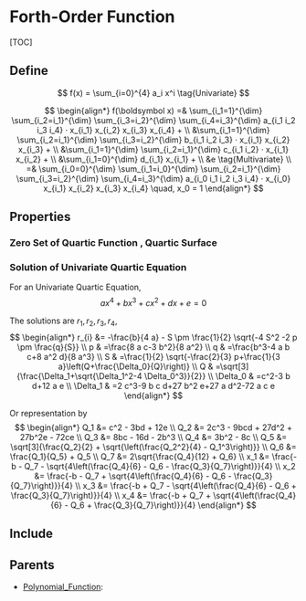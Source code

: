 # Forth-Order Function

[TOC]

## Define

$$
f(x) = \sum_{i=0}^{4} a_i x^i  \tag{Univariate}
$$

$$
\begin{align*}
  f(\boldsymbol x) =& \sum_{i_1=1}^{\dim} \sum_{i_2=i_1}^{\dim} \sum_{i_3=i_2}^{\dim} \sum_{i_4=i_3}^{\dim} a_{i_1 i_2 i_3 i_4} · x_{i_1} x_{i_2} x_{i_3} x_{i_4} +    \\
  &\sum_{i_1=1}^{\dim} \sum_{i_2=i_1}^{\dim} \sum_{i_3=i_2}^{\dim} b_{i_1 i_2 i_3} · x_{i_1} x_{i_2} x_{i_3} +    \\
  &\sum_{i_1=1}^{\dim} \sum_{i_2=i_1}^{\dim} c_{i_1 i_2} · x_{i_1} x_{i_2} +    \\
  &\sum_{i_1=0}^{\dim} d_{i_1} x_{i_1} +    \\
  &e  \tag{Multivariate}  \\
  =& \sum_{i_0=0}^{\dim} \sum_{i_1=i_0}^{\dim} \sum_{i_2=i_1}^{\dim} \sum_{i_3=i_2}^{\dim} \sum_{i_4=i_3}^{\dim} a_{i_0 i_1 i_2 i_3 i_4} · x_{i_0} x_{i_1} x_{i_2} x_{i_3} x_{i_4}  \quad, x_0 = 1
\end{align*}
$$

## Properties

### Zero Set of Quartic Function , Quartic Surface



### Solution of Univariate Quartic Equation  
For an Univariate Quartic Equation,
$$
a x^4 + b x^3 + c x^2 + d x + e = 0
$$

The solutions are $r_1, r_2, r_3, r_4$,
$$
\begin{align*}
  r_{i} &= -\frac{b}{4 a} - S \pm \frac{1}{2} \sqrt{-4 S^2 -2 p \pm \frac{q}{S}}  \\
  p & =\frac{8 a c-3 b^2}{8 a^2} \\
  q & =\frac{b^3-4 a b c+8 a^2 d}{8 a^3} \\
  S & =\frac{1}{2} \sqrt{-\frac{2}{3} p+\frac{1}{3 a}\left(Q+\frac{\Delta_0}{Q}\right)} \\
  Q & =\sqrt[3]{\frac{\Delta_1+\sqrt{\Delta_1^2-4 \Delta_0^3}}{2}} \\
  \Delta_0 & =c^2-3 b d+12 a e \\
  \Delta_1 & =2 c^3-9 b c d+27 b^2 e+27 a d^2-72 a c e
\end{align*}
$$

Or representation by
$$
\begin{align*}
  Q_1 &= c^2 - 3bd + 12e  \\
  Q_2 &= 2c^3 - 9bcd + 27d^2 + 27b^2e - 72ce  \\
  Q_3 &= 8bc - 16d - 2b^3  \\
  Q_4 &= 3b^2 - 8c  \\
  Q_5 &= \sqrt[3]{\frac{Q_2}{2} + \sqrt{\left(\frac{Q_2^2}{4} - Q_1^3\right)}}   \\
  Q_6 &= \frac{Q_1}{Q_5} + Q_5  \\
  Q_7 &= 2\sqrt{\frac{Q_4}{12} + Q_6}   \\
  x_1 &= \frac{-b - Q_7 - \sqrt{4\left(\frac{Q_4}{6} - Q_6 - \frac{Q_3}{Q_7}\right)}}{4} \\
  x_2 &= \frac{-b - Q_7 + \sqrt{4\left(\frac{Q_4}{6} - Q_6 - \frac{Q_3}{Q_7}\right)}}{4} \\
  x_3 &= \frac{-b + Q_7 - \sqrt{4\left(\frac{Q_4}{6} - Q_6 + \frac{Q_3}{Q_7}\right)}}{4} \\
  x_4 &= \frac{-b + Q_7 + \sqrt{4\left(\frac{Q_4}{6} - Q_6 + \frac{Q_3}{Q_7}\right)}}{4}
\end{align*}
$$

## Include

## Parents

- [Polynomial_Function](./Polynomial_Function.md): 

